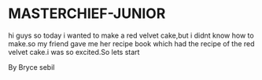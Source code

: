 # MASTERCHIEF-JUNIOR
hi guys 
so today i wanted to make a red velvet cake,but i didnt know how to make.so my friend gave me her recipe book which had the recipe of the red velvet cake.i was so excited.So lets start


By Bryce sebil